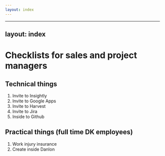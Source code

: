 ```yaml
---
layout: index
---
```



---
layout: index
---


Checklists for sales and project managers
=========================================

 Technical things
------------------
 1. Invite to Insightly
 2. Invite to Google Apps
 3. Invite to Harvest
 4. Invite to Jira
 5. Inside to Github

Practical things (full time DK employees)
----------
1. Work injury insurance
2. Create inside Danlon